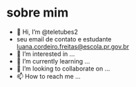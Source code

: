 # sobre mim
- 👋 Hi, I’m @teletubes2
- seu email de contato e estudante luana.cordeiro.freitas@escola.pr.gov.br
-  👀 I’m interested in ...
- 🌱 I’m currently learning ...
- 💞️ I’m looking to collaborate on ...
- 📫 How to reach me ...

>
